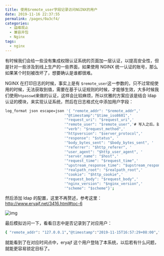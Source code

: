 ```yaml
---
title: 使用$remote_user字段记录访问NGINX的用户
date: 2019-11-16 22:37:55
permalink: /pages/0a3cf4/
categories:
  - 运维观止
  - 兼容并包
  - Nginx
tags:
  - nginx
---
```


有时候我们会给一些没有集成权限认证系统的页面加一层认证，以提高安全性，但是针对一些涉及到线上生产的一些界面，如果使用 NGINX 统一认证的账号，那么如果某个时刻被改坏了，想要确认是谁都很难。



NGINX 在打印日志的时候，事实上是有 `$remote_user`这一参数的，只不过常规使用的时候，无法获取到值，需要在基于认证规则的时候，才能够生效，大多时候我们使用`htpasswd`来做的认证，这样会比较麻烦，所以优雅的方案应该是结合 ldap 认证的模块，来实现认证系统，然后在日志格式化中添加用户字段：



```sh
log_format json escape=json '{ "remote_addr": "$remote_addr",'
                           '"@timestamp":"$time_iso8601",'
                           '"request_uri": "$request_uri",'
                           '"remote_user": "$remote_user",'# 写入之后，就能记录访问的用户了
                           '"verb": "$request_method",'
                           '"httpversion": "$server_protocol",'
                           '"response": "$status", '
                           '"body_bytes_sent": "$body_bytes_sent", '
                           '"referrer": "$http_referer", '
                           '"user_agent": "$http_user_agent", '
                           '"server_name": "$host",'
                           '"request_time": "$request_time",'
                           '"upstream_response_time": "$upstream_response_time",'
                           '"realpath_root": "$realpath_root",'
                           '"cookie": "$http_cookie",'
                           '"request_body": "$request_body",'
                           '"nginx_version": "$nginx_version",'
                           '"scheme": "$scheme"}';
```



然后添加 ldap 的配置，这里不再赘述，参考这里：http://www.eryajf.net/3416.html#toc-6





![img](https://tva4.sinaimg.cn/large/71cfeb93ly1g8zxgbb1skj20k00u075q.jpg)





最后模拟访问一下，看看日志中是否记录到了对应用户：



```sh
{ "remote_addr": "127.0.0.1","@timestamp":"2019-11-15T16:57:29+08:00","request_uri": "/","remote_user": "eryajf","verb": "GET","httpversion": "HTTP/1.1","response": "200", "body_bytes_sent": "3", "referrer": "", "user_agent": "ELinks/0.12pre6 (textmode; Linux; 89x44-2)", "server_name": "127.0.0.1","request_time": "0.002","upstream_response_time": "","realpath_root": "/usr/share/nginx/html","cookie": "","request_body": "","nginx_version": "1.14.0","scheme": "http"}
```



就能看到了在对应时间点中，eryajf 这个用户登陆了本系统，以后若有什么问题，就能更容易锁定目标了。
